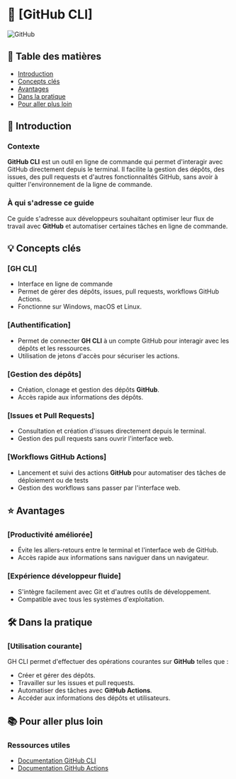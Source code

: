 # 📘 [GitHub CLI]

![GitHub](https://github.githubassets.com/images/modules/logos_page/GitHub-Mark.png)

## 📑 Table des matières

- [Introduction](#introduction)
- [Concepts clés](#concepts-clés)
- [Avantages](#avantages)
- [Dans la pratique](#dans-la-pratique)
- [Pour aller plus loin](#pour-aller-plus-loin)

## 🎯 Introduction

### Contexte

**GitHub CLI** est un outil en ligne de commande qui permet d'interagir avec GitHub directement depuis le terminal. Il facilite la gestion des dépôts, des issues, des pull requests et d'autres fonctionnalités GitHub, sans avoir à quitter l'environnement de la ligne de commande.

### À qui s'adresse ce guide

Ce guide s'adresse aux développeurs souhaitant optimiser leur flux de travail avec **GitHub** et automatiser certaines tâches en ligne de commande.

## 💡 Concepts clés

### [GH CLI]

- Interface en ligne de commande
- Permet de gérer des dépôts, issues, pull requests, workflows GitHub Actions.
- Fonctionne sur Windows, macOS et Linux.

### [Authentification]

- Permet de connecter **GH CLI** à un compte GitHub pour interagir avec les dépôts et les ressources.
- Utilisation de jetons d'accès pour sécuriser les actions.

### [Gestion des dépôts]

- Création, clonage et gestion des dépôts **GitHub**.
- Accès rapide aux informations des dépôts.

### [Issues et Pull Requests]

- Consultation et création d'issues directement depuis le terminal.
- Gestion des pull requests sans ouvrir l'interface web.

### [Workflows GitHub Actions]

- Lancement et suivi des actions **GitHub** pour automatiser des tâches de déploiement ou de tests
- Gestion des workflows sans passer par l'interface web.

## ⭐ Avantages

### [Productivité améliorée]

- Évite les allers-retours entre le terminal et l'interface web de GitHub.
- Accès rapide aux informations sans naviguer dans un navigateur.

### [Expérience développeur fluide]

- S'intègre facilement avec Git et d'autres outils de développement.
- Compatible avec tous les systèmes d'exploitation.

## 🛠 Dans la pratique

### [Utilisation courante]

GH CLI permet d'effectuer des opérations courantes sur **GitHub** telles que :

- Créer et gérer des dépôts.
- Travailler sur les issues et pull requests.
- Automatiser des tâches avec **GitHub Actions**.
- Accéder aux informations des dépôts et utilisateurs.

## 📚 Pour aller plus loin

### Ressources utiles

- [Documentation GitHub CLI](https://cli.github.com/manual/)
- [Documentation GitHub Actions](https://docs.github.com/fr/actions)
